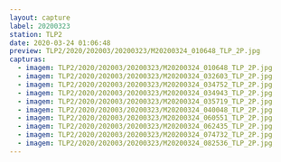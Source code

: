 ```yaml
---
layout: capture
label: 20200323
station: TLP2
date: 2020-03-24 01:06:48
preview: TLP2/2020/202003/20200323/M20200324_010648_TLP_2P.jpg
capturas:
  - imagem: TLP2/2020/202003/20200323/M20200324_010648_TLP_2P.jpg
  - imagem: TLP2/2020/202003/20200323/M20200324_032603_TLP_2P.jpg
  - imagem: TLP2/2020/202003/20200323/M20200324_034752_TLP_2P.jpg
  - imagem: TLP2/2020/202003/20200323/M20200324_034943_TLP_2P.jpg
  - imagem: TLP2/2020/202003/20200323/M20200324_035719_TLP_2P.jpg
  - imagem: TLP2/2020/202003/20200323/M20200324_040048_TLP_2P.jpg
  - imagem: TLP2/2020/202003/20200323/M20200324_060551_TLP_2P.jpg
  - imagem: TLP2/2020/202003/20200323/M20200324_062435_TLP_2P.jpg
  - imagem: TLP2/2020/202003/20200323/M20200324_074732_TLP_2P.jpg
  - imagem: TLP2/2020/202003/20200323/M20200324_082536_TLP_2P.jpg
---
```


